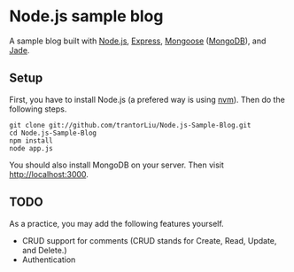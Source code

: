 Node.js sample blog
=============

A sample blog built with [Node.js], [Express], [Mongoose] ([MongoDB]), and [Jade].

Setup
-------

First, you have to install Node.js (a prefered way is using [nvm]). Then do the following steps.

	git clone git://github.com/trantorLiu/Node.js-Sample-Blog.git
	cd Node.js-Sample-Blog
	npm install
	node app.js

You should also install MongoDB on your server.
Then visit [http://localhost:3000].

TODO
-------

As a practice, you may add the following features yourself.

* CRUD support for comments (CRUD stands for Create, Read, Update, and Delete.)
* Authentication


[http://localhost:3000]: http://localhost:3000
[Node.js]: http://http://nodejs.org/
[Express]: http://expressjs.com/
[Mongoose]: http://mongoosejs.com/
[MongoDB]: http://www.mongodb.org/
[Jade]: https://github.com/visionmedia/jade
[nvm]: https://github.com/creationix/nvm
